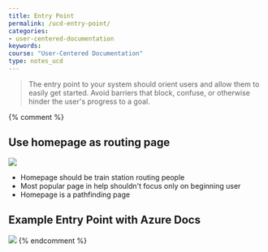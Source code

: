 ```yaml
---
title: Entry Point
permalink: /ucd-entry-point/
categories:
- user-centered-documentation
keywords:
course: "User-Centered Documentation"
type: notes_ucd
---
```


> The entry point to your system should orient users and allow them to easily get started. Avoid barriers that block, confuse, or otherwise hinder the user's progress to a goal.

{% comment %}
## Use homepage as routing page

<a href="https://www.flickr.com/photos/nathancongleton/14806700660/"><img src="/user_centered_doc/media/rasters/trainstation.jpg"/></a>

* Homepage should be train station routing people
* Most popular page in help shouldn't focus only on beginning user
* Homepage is a pathfinding page

## Example Entry Point with Azure Docs

<a href="https://docs.microsoft.com/en-us/"><img src="/user_centered_doc/media/rasters/azurehomepage.png"/></a>
{% endcomment %}